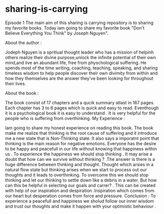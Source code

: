 # sharing-is-carrying
Episode 1
The main aim of this sharing is carrying repository is to sharing my favorite books.
Today iam going to share my favorite book "Don't Believe Everything You Think" by Joseph Nguyen".

About the author :
 
  Jodeph Nguyen is a spritiual thought leader who has a mission of helpinh others realize their divine purpose,unlock the infinite potential of their own mind,and live an abundant life, free from physchological 
  suffering. He spends most of the time writing, coaching, teaching, speaking, and sharing timeless wisdom to help people discover their own divimity from within and how they themselves are the answer they've been 
  looking for throughout their lives.

About the book :
  
  The book consist of 17 chapters and a qucik summary atlast in 167 pages. Each chapter has 3 to 6 pages which is quick and easy to read. Eventhough it is a psychological book it is easy to understand .
  It is very helpful for the people who is suffering from overthinking.
My Experience :

   Iam going to share my honest experience on reading this book. The book make me realize that thinking is the root cause of suffering and it introduce me a new state that is Non-Thinking state.
   It also says a imporatnt point that thinking is the main reason for negative emotions. Everyone has the desire to be happy and peacefull in our life without knowing that happiness within us .
   To experience the happiness we should stop thinking . It may arise a doubt that how can we survive without thinking ? .The answer is there is a huge difference between thinking and thought.
   Thought which arsies in a natural flow state but thinking arises when we start to process out our thoughts and it leads to overthinking. To overcome this we should stop thinking and let our thinking 
   to settle down like a debris in a water. But how can this be helpful in selecting our goals and carrer? .  This can be created with help of our inspiration and despiration .Inspiration which comes from
   our heart but desperation comes from force and pressure.
Conclusion :
To experience a peacefull and happiness we sholud follow our inner wisdom and trust our thoughts and make it happen with your optimistic behaviour .

   
